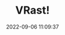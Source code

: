 ---
date: 2022-09-06 11:09:37
title: 'VRast!'	
tags: [free, 2D fighter, 2.5D, PC]
price: Free	
img: https://i.imgur.com/FHx3Gc6.jpg
link: https://rc-cobalt.itch.io/vrast-vrm-fighting-game	
twitter: https://twitter.com/rc_cobalt
---